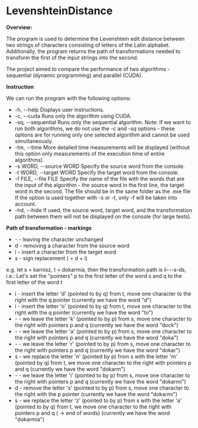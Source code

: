 # LevenshteinDistance

**Overview:**

The program is used to determine the Levenshtein edit distance between two strings of characters consisting of letters of the Latin alphabet. Additionally, the program returns the path of transformations needed to transform the first of the input strings into the second.

The project aimed to compare the performance of two algorithms - sequential (dynamic programming) and parallel (CUDA).

**Instruction**

We can run the program with the following options:
  - -h, --help Displays user instructions.
  - -c, --cuda Runs only the algorithm using CUDA.
  - -sq, --sequential Runs only the sequential algorithm.
    Note: If we want to run both algorithms, we do not use the -c and -sq options - these options are for running only one selected algorithm and cannot be used simultaneously.
  - -tm, --time More detailed time measurements will be displayed (without this option only measurements of the execution time of entire algorithms).
  - -s WORD, --source WORD Specify the source word from the console.
  - -t WORD, --target WORD Specify the target word from the console.
  - -f FILE, --file FILE Specify the name of the file with the words that are the input of the algorithm - the source word in the first line, the target word in the second.
                         The file should be in the same folder as the .exe file
                         If the option is used together with -s or -t, only -f will be taken into account.
  - -hd, --hide If used, the source word, target word, and the transformation path between them will not be displayed on the console (for large tests).

**Path of transformation - markings**
- \- - leaving the character unchanged
- d - removing a character from the source word
- i - insert a character from the target word
- s - sign replacement ( = d + i)

e.g. let s = karnisz, t = dokarmia, then the transformation path is ii---s-ds, i.e.:
Let's set the "pointers" p to the first letter of the word s and q to the first letter of the word t
- i - insert the letter 'd' (pointed to by q) from t, move one character to the right with the q pointer (currently we have the word "d")
- i - insert the letter 'o' (pointed to by q) from t, move one character to the right with the q pointer (currently we have the word "to")
- \- - we leave the letter 'k' (pointed to by p) from s, move one character to the right with pointers p and q (currently we have the word "dock")
- \- - we leave the letter 'a' (pointed to by p) from s, move one character to the right with pointers p and q (currently we have the word "doka")
- \- - we leave the letter 'r' (pointed to by p) from s, move one character to the right with pointers p and q (currently we have the word "dokar")
- s - we replace the letter 'n' (pointed by p) from s with the letter 'm' (pointed by q) from t, we move one character to the right with pointers p and q (currently we have the word "dokarm")
- \- - we leave the letter 'i' (pointed to by p) from s, move one character to the right with pointers p and q (currently we have the word "dokarmi")
- d - remove the letter 's' (pointed to by p) from s, move one character to the right with the p pointer (currently we have the word "dokarmi")
- s - we replace the letter 'z' (pointed to by p) from s with the letter 'a' (pointed to by q) from t, we move one character to the right with pointers p and q ( -> end of words) (currently we have the word "dokarmia")
